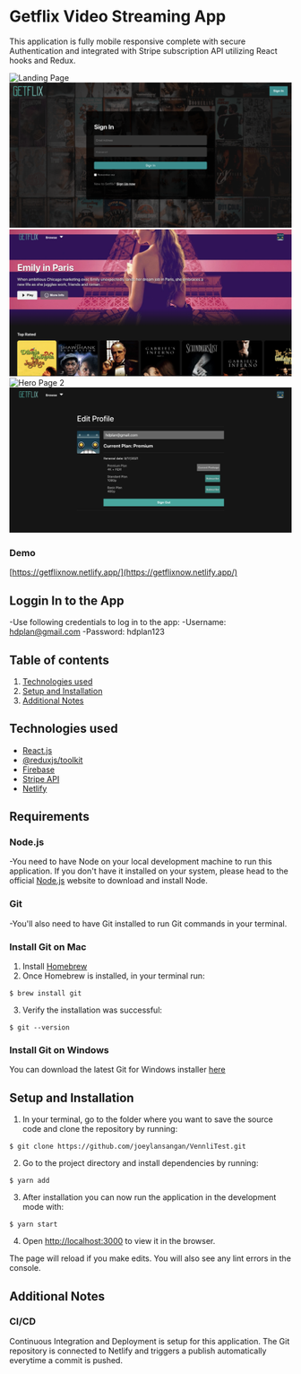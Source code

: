 # Getflix Video Streaming App
This application is fully mobile responsive complete with secure Authentication and integrated with Stripe subscription API utilizing React hooks and Redux.

![Landing Page](/client/public/assets/screen1.png)
![Authentication Page](/client/public/assets/screen2.png)
![Hero Page](/client/public/assets/screen3.png)
![Hero Page 2](/client/public/assets/screen6.png)
![Profile Page](/client/public/assets/screen5.png)

### Demo
[https://getflixnow.netlify.app/](https://getflixnow.netlify.app/)

## Loggin In to the App
-Use following credentials to log in to the app:
-Username: hdplan@gmail.com
-Password: hdplan123

## Table of contents
1. [Technologies used](#technologies-used)
3. [Setup and Installation](#setup-and-installation)
4. [Additional Notes](#additional-notes)

## Technologies used
- [React.js](https://reactjs.org/)
- [@reduxjs/toolkit](https://redux-toolkit.js.org/)
- [Firebase](https://firebase.google.com/)
- [Stripe API](https://stripe.com/)
- [Netlify](https://www.netlify.com/)

## Requirements

### Node.js
-You need to have Node on your local development machine to run this application. If you don't have it installed on your system, please head to the official [Node.js](https://nodejs.org/en/) website to download and install Node.

### Git
-You'll also need to have Git installed to run Git commands in your terminal. 

### Install Git on Mac
1. Install [Homebrew](https://brew.sh/) 
2. Once Homebrew is installed, in your terminal run: 
```
$ brew install git
```
3. Verify the installation was successful:
```
$ git --version
```
### Install Git on Windows
You can download the latest Git for Windows installer [here](https://gitforwindows.org/)

## Setup and Installation
1. In your terminal, go to the folder where you want to save the source code and clone the repository by running:
```
$ git clone https://github.com/joeylansangan/VennliTest.git
```
2. Go to the project directory and install dependencies by running:
```
$ yarn add
```
3. After installation you can now run the application in the development mode with:
```
$ yarn start
```
4. Open [http://localhost:3000](http://localhost:3000) to view it in the browser.

The page will reload if you make edits.
You will also see any lint errors in the console.

## Additional Notes

### CI/CD
Continuous Integration and Deployment is setup for this application. The Git repository is connected to Netlify and triggers a publish automatically everytime a commit is pushed.
